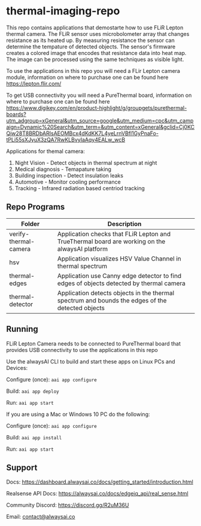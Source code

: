 # thermal-imaging-repo
This repo contains applications that demostarte how to use FLiR Lepton thermal camera.  The FLiR sensor uses microbolometer array that changes resistance as its heated up.  By measuring resistance the sensor can determine the tempature of detected objects.  The sensor's firmware creates a colored image that encodes that resistance data into heat map.  The image can be processed using the same techniques as visible light.

To use the applications in this repo you will need a FLir Lepton camera module, information on where to purchase one can be found here https://lepton.flir.com/

To get USB connectivity you will need a PureThermal board, information on where to purchase one can be found here https://www.digikey.com/en/product-highlight/g/groupgets/purethermal-boards?utm_adgroup=xGeneral&utm_source=google&utm_medium=cpc&utm_campaign=Dynamic%20Search&utm_term=&utm_content=xGeneral&gclid=Cj0KCQjw28T8BRDbARIsAEOMBcx4dKdKK7L4yeLrnVBfl1GyPnaFo-tPLi55sXJyuX3zQA7RwKLBvyIaAqy4EALw_wcB  


Applications for themal camera:
1. Night Vision - Detect objects in thermal spectrum at night
2. Medical diagnosis - Temapature taking
3. Building inspection - Detect insulation leaks
4. Automotive - Monitor cooling performance
5. Tracking - Infrared radiation based centriod tracking


## Repo Programs
| Folder                     	| Description                                                                                              	|
|----------------------------	|----------------------------------------------------------------------------------------------------------	|
| verify-thermal-camera       | Application checks that FLiR Lepton and TrueThermal board are working on the alwaysAI platform  	|
| hsv 	                      | Application visualizes HSV Value Channel in thermal spectrum|
| thermal-edges  	            | Application use Canny edge detector to find edges of objects detected by thermal camera|
| thermal-detector            | Application detects objects in the thermal spectrum and bounds the edges of the detected objects|

## Running
FLiR Lepton Camera needs to be connected to PureThermal board that provides USB connectivity to use the applications in this repo 

Use the alwaysAI CLI to build and start these apps on Linux PCs and Devices:

Configure (once): `aai app configure`

Build: `aai app deploy`

Run: `aai app start`

If you are using a Mac or Windows 10 PC do the following:

Configure (once): `aai app configure`

Build: `aai app install`

Run: `aai app start`


## Support
Docs: https://dashboard.alwaysai.co/docs/getting_started/introduction.html

Realsense API Docs: https://alwaysai.co/docs/edgeiq_api/real_sense.html

Community Discord: https://discord.gg/R2uM36U

Email: contact@alwaysai.co
